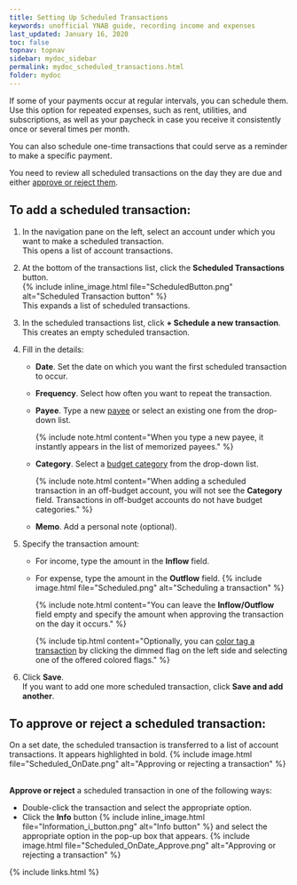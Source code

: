 ```yaml
---
title: Setting Up Scheduled Transactions
keywords: unofficial YNAB guide, recording income and expenses
last_updated: January 16, 2020
toc: false
topnav: topnav
sidebar: mydoc_sidebar
permalink: mydoc_scheduled_transactions.html
folder: mydoc
---
```


If some of your payments occur at regular intervals, you can schedule them. Use this option for repeated expenses, such as rent, utilities, and subscriptions, as well as your paycheck in case you receive it consistently once or several times per month.

You can also schedule one-time transactions that could serve as a reminder to make a specific payment.

You need to review all scheduled transactions on the day they are due and either [approve or reject them](#to-approve-or-reject-a-scheduled-transaction).

## To add a scheduled transaction:

1.  In the navigation pane on the left, select an account under which you want to make a scheduled transaction. <br/>This opens a list of account transactions.

2.  At the bottom of the transactions list, click the **Scheduled Transactions** button. <br/>{% include inline_image.html
file="ScheduledButton.png" alt="Scheduled Transaction button" %} <br/>This expands a list of scheduled transactions.

3.  In the scheduled transactions list, click **+ Schedule a new transaction**. <br/>This creates an empty scheduled transaction.

4.  Fill in the details:
    *  **Date**. Set the date on which you want the first scheduled transaction to occur.
    *  **Frequency**. Select how often you want to repeat the transaction.
    *  **Payee**. Type a new [payee](mydoc_about_payees) or select an existing one from the drop-down list.

        {% include note.html content="When you type a new payee, it instantly appears in the list of memorized payees." %}

    *  **Category**. Select a [budget category](mydoc_about_categories) from the drop-down list.

        {% include note.html content="When adding a scheduled transaction in an off-budget account, you will not see the **Category** field. Transactions in off-budget accounts do not have budget categories." %}

    *  **Memo**. Add a personal note (optional).

5.  Specify the transaction amount:
    *  For income, type the amount in the **Inflow** field.
    *  For expense, type the amount in the **Outflow** field.
        {% include image.html file="Scheduled.png" alt="Scheduling a transaction" %}

        {% include note.html content="You can leave the **Inflow/Outflow** field empty and specify the amount when approving the transaction on the day it occurs." %}

        {% include tip.html content="Optionally, you can [color tag a transaction](mydoc_tagging_transactions) by clicking the dimmed flag on the left side and selecting one of the offered colored flags." %}

6.  Click **Save**. <br/>If you want to add one more scheduled transaction, click **Save and add another**.

## To approve or reject a scheduled transaction:

On a set date, the scheduled transaction is transferred to a list of account transactions. It appears highlighted in bold.
{% include image.html file="Scheduled_OnDate.png" alt="Approving or rejecting a transaction" %}

<br/>**Approve or reject** a scheduled transaction in one of the following ways:
*  Double-click the transaction and select the appropriate option.
*  Click the **Info** button {% include inline_image.html file="Information_i_button.png" alt="Info button" %} and select the appropriate option in the pop-up box that appears.
    {% include image.html file="Scheduled_OnDate_Approve.png" alt="Approving or rejecting a transaction" %}

{% include links.html %}
